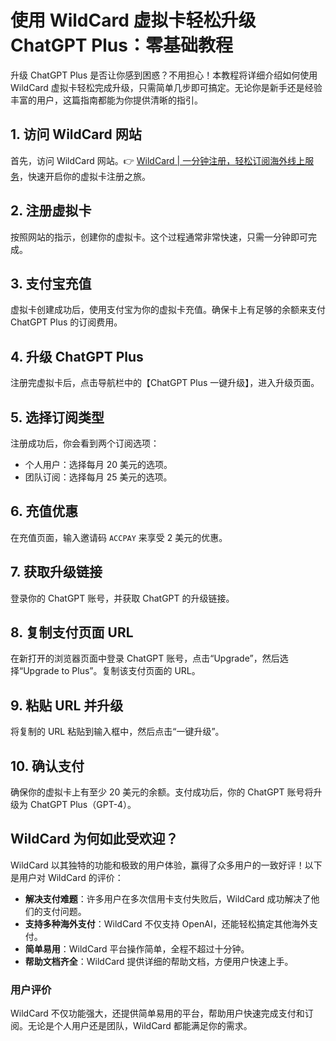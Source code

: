 # 使用 WildCard 虚拟卡轻松升级 ChatGPT Plus：零基础教程

升级 ChatGPT Plus 是否让你感到困惑？不用担心！本教程将详细介绍如何使用 WildCard 虚拟卡轻松完成升级，只需简单几步即可搞定。无论你是新手还是经验丰富的用户，这篇指南都能为你提供清晰的指引。

## 1. 访问 WildCard 网站
首先，访问 WildCard 网站。👉 [WildCard | 一分钟注册，轻松订阅海外线上服务](https://bbtdd.com/WildCard)，快速开启你的虚拟卡注册之旅。

## 2. 注册虚拟卡
按照网站的指示，创建你的虚拟卡。这个过程通常非常快速，只需一分钟即可完成。

## 3. 支付宝充值
虚拟卡创建成功后，使用支付宝为你的虚拟卡充值。确保卡上有足够的余额来支付 ChatGPT Plus 的订阅费用。

## 4. 升级 ChatGPT Plus
注册完虚拟卡后，点击导航栏中的【ChatGPT Plus 一键升级】，进入升级页面。

## 5. 选择订阅类型
注册成功后，你会看到两个订阅选项：
- 个人用户：选择每月 20 美元的选项。
- 团队订阅：选择每月 25 美元的选项。

## 6. 充值优惠
在充值页面，输入邀请码 `ACCPAY` 来享受 2 美元的优惠。

## 7. 获取升级链接
登录你的 ChatGPT 账号，并获取 ChatGPT 的升级链接。

## 8. 复制支付页面 URL
在新打开的浏览器页面中登录 ChatGPT 账号，点击“Upgrade”，然后选择“Upgrade to Plus”。复制该支付页面的 URL。

## 9. 粘贴 URL 并升级
将复制的 URL 粘贴到输入框中，然后点击“一键升级”。

## 10. 确认支付
确保你的虚拟卡上有至少 20 美元的余额。支付成功后，你的 ChatGPT 账号将升级为 ChatGPT Plus（GPT-4）。

## WildCard 为何如此受欢迎？
WildCard 以其独特的功能和极致的用户体验，赢得了众多用户的一致好评！以下是用户对 WildCard 的评价：

- **解决支付难题**：许多用户在多次信用卡支付失败后，WildCard 成功解决了他们的支付问题。
- **支持多种海外支付**：WildCard 不仅支持 OpenAI，还能轻松搞定其他海外支付。
- **简单易用**：WildCard 平台操作简单，全程不超过十分钟。
- **帮助文档齐全**：WildCard 提供详细的帮助文档，方便用户快速上手。

### 用户评价









WildCard 不仅功能强大，还提供简单易用的平台，帮助用户快速完成支付和订阅。无论是个人用户还是团队，WildCard 都能满足你的需求。
